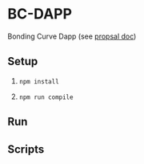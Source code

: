 # BC-DAPP

Bonding Curve Dapp (see [propsal doc](https://github.com/levelkdev/BC-DAPP/blob/master/docs/dxdao-proposal.md))

## Setup

1. `npm install`

2. `npm run compile`

## Run


## Scripts
